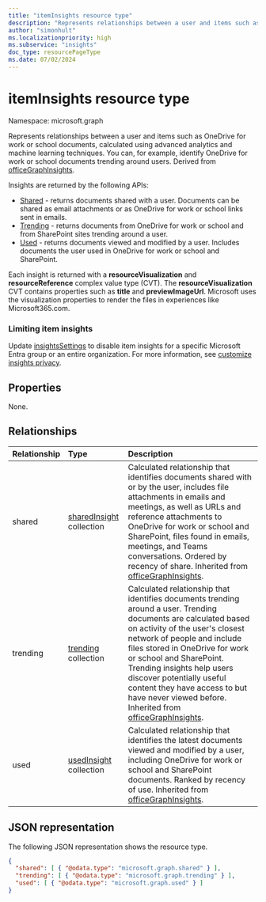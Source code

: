 ```yaml
---
title: "itemInsights resource type"
description: "Represents relationships between a user and items such as OneDrive for work or school documents, calculated using advanced analytics and machine learning techniques."
author: "simonhult"
ms.localizationpriority: high
ms.subservice: "insights"
doc_type: resourcePageType
ms.date: 07/02/2024
---
```


# itemInsights resource type

Namespace: microsoft.graph

Represents relationships between a user and items such as OneDrive for work or school documents, calculated using advanced analytics and machine learning techniques. You can, for example, identify OneDrive for work or school documents trending around users. Derived from [officeGraphInsights](officegraphinsights.md).

Insights are returned by the following APIs:

- [Shared](insights-shared.md) - returns documents shared with a user. Documents can be shared as email attachments or as OneDrive for work or school links sent in emails.
- [Trending](insights-trending.md) - returns documents from OneDrive for work or school and from SharePoint sites trending around a user.
- [Used](insights-used.md) - returns documents viewed and modified by a user. Includes documents the user used in OneDrive for work or school and SharePoint.

Each insight is returned with a **resourceVisualization** and **resourceReference** complex value type (CVT). The **resourceVisualization** CVT contains properties such as **title** and **previewImageUrl**. Microsoft uses the visualization properties to render the files in experiences like Microsoft365.com.

### Limiting item insights

Update [insightsSettings](insightssettings.md) to disable item insights for a specific Microsoft Entra group or an entire organization. For more information, see [customize insights privacy](/graph/insights-customize-item-insights-privacy).

## Properties

None.

## Relationships

| Relationship      | Type          | Description  |
| :------------- |:---------------| :-------------|
| shared        | [sharedInsight](insights-shared.md) collection        | Calculated relationship that identifies documents shared with or by the user, includes file attachments in emails and meetings, as well as URLs and reference attachments to OneDrive for work or school and SharePoint, files found in emails, meetings, and Teams conversations. Ordered by recency of share. Inherited from [officeGraphInsights](officegraphinsights.md).|
| trending        | [trending](insights-trending.md) collection        | Calculated relationship that identifies documents trending around a user. Trending documents are calculated based on activity of the user's closest network of people and include files stored in OneDrive for work or school and SharePoint. Trending insights help users discover potentially useful content they have access to but have never viewed before. Inherited from [officeGraphInsights](officegraphinsights.md).|
| used        | [usedInsight](insights-used.md) collection        | Calculated relationship that identifies the latest documents viewed and modified by a user, including OneDrive for work or school and SharePoint documents. Ranked by recency of use. Inherited from [officeGraphInsights](officegraphinsights.md).|

## JSON representation

The following JSON representation shows the resource type.
<!-- {
  "blockType": "resource",
  "keyProperty":"id",
  "baseType":"microsoft.graph.officeGraphInsights",
  "optionalProperties": [
    "trending",
    "used",
    "shared"
  ],
  "@odata.type": "microsoft.graph.itemInsights"
}-->

```json
{
  "shared": [ { "@odata.type": "microsoft.graph.shared" } ],
  "trending": [ { "@odata.type": "microsoft.graph.trending" } ],
  "used": [ { "@odata.type": "microsoft.graph.used" } ]
}
```

